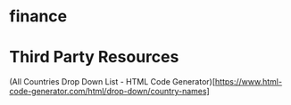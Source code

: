 # finance



# Third Party Resources

(All Countries Drop Down List - HTML Code Generator)[https://www.html-code-generator.com/html/drop-down/country-names]